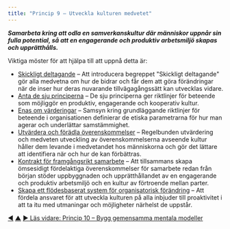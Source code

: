 ```yaml
---
title: "Princip 9 – Utveckla kulturen medvetet"
---
```




**_Samarbeta kring att odla en samverkanskultur där människor uppnår sin fulla potential, så att en engagerande och produktiv arbetsmiljö skapas och upprätthålls._**

Viktiga möster för att hjälpa till att uppnå detta är:

-   [Skickligt deltagande](artful-participation.html) – Att introducera begreppet "Skickligt deltagande" gör alla medvetna om hur de bidrar och får dem att göra förändringar när de inser hur deras nuvarande tillvägagångssätt kan utvecklas vidare.
-   [Anta de sju principerna](adopt-the-seven-principles.html) – De sju principerna ger riktlinjer för beteende som möjliggör en produktiv, engagerande och kooperativ kultur.
-   [Enas om värderingar](agree-on-values.html) – Samsyn kring grundläggande riktlinjer för beteende i organisationen definierar de etiska parametrarna för hur man agerar och underlättar samstämmighet.
-   [Utvärdera och förädla överenskommelser](evaluate-and-evolve-agreements.html) – Regelbunden utvärdering och medveten utveckling av överenskommelserna avseende kultur håller dem levande i medvetandet hos människorna och gör det lättare att identifiera när och hur de kan förbättras.
-   [Kontrakt för framgångsrikt samarbete](contract-for-successful-collaboration.html) – Att tillsammans skapa ömsesidigt fördelaktiga överenskommelser för samarbete redan från början stöder uppbyggnaden och upprätthållandet av en engagerande och produktiv arbetsmiljö och en kultur av förtroende mellan parter.
-   [Skapa ett flödesbaserat system för organisatorisk förändring](create-a-pull-system-for-organizational-change.html) – Att fördela ansvaret för att utveckla kulturen på alla inbjuder till proaktivitet i att ta itu med utmaningar och möjligheter närhelst de uppstår.


<div class="bottom-nav">
<a href="invest-in-learning.html" title="Tillbaka till: Princip 8 – Satsa på lärande">◀</a> <a href="transformation.html" title="Upp: Tre principer för transformation">▲</a> <a href="shared-mental-models.html" title="Läs vidare: Princip 10 – Bygg gemensamma mentala modeller">▶ Läs vidare: Princip 10 – Bygg gemensamma mentala modeller</a>
</div>


<script type="text/javascript">
Mousetrap.bind('g n', function() {
    window.location.href = 'shared-mental-models.html';
    return false;
});
</script>

